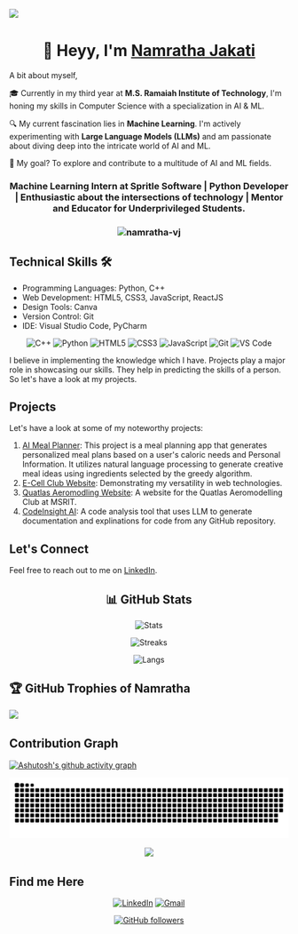 ![](https://github.com/githubhosting/ds/assets/71520844/f8593e42-6a5a-4dc3-93f1-52df0b8700e9)

<h1 align="center">👋 Heyy, I'm <a href="https://www.linkedin.com/in/namratha-vj" target="_blank"> Namratha Jakati </a> </h1>

A bit about myself,

🎓 Currently in my third year at **M.S. Ramaiah Institute of Technology**, I'm honing my skills in Computer Science with a specialization in AI & ML.

🔍 My current fascination lies in **Machine Learning**. I'm actively experimenting with **Large Language Models (LLMs)** and am passionate about diving deep into the intricate world of AI and ML.

🚀 My goal? To explore and contribute to a multitude of AI and ML fields.

<h3 align="center">Machine Learning Intern at Spritle Software | Python Developer | Enthusiastic about the intersections of technology | Mentor and Educator for Underprivileged Students.</h3>

<h3><p align="center"> <img src="https://komarev.com/ghpvc/?username=namratha-vj&label=Profile%20views&color=6805D3&style=flat" alt="namratha-vj" /> </p></h3>

## Technical Skills 🛠

- Programming Languages: Python, C++
- Web Development: HTML5, CSS3, JavaScript, ReactJS
- Design Tools: Canva
- Version Control: Git
- IDE: Visual Studio Code, PyCharm

<div align="center">
<img alt="C++" src="https://img.shields.io/badge/c++-%2300599C.svg?&style=for-the-badge&logo=c&logoColor=white" />
<img alt="Python" src="https://img.shields.io/badge/python-%2314354C.svg?style=for-the-badge&logo=python&logoColor=white"/>
<img alt="HTML5" src="https://img.shields.io/badge/html5-%23E34F26.svg?&style=for-the-badge&logo=html5&logoColor=white" />
<img alt="CSS3" src="https://img.shields.io/badge/css3-%231572B6.svg?&style=for-the-badge&logo=css3&logoColor=white" />
<img alt="JavaScript" src="https://img.shields.io/badge/javascript-%23323330.svg?&style=for-the-badge&logo=javascript&logoColor=%23F7DF1E" />
<img alt="Git" src="https://img.shields.io/badge/Git-F05032?style=for-the-badge&logo=git&logoColor=white" />
<img alt="VS Code" src="https://img.shields.io/badge/Visual_Studio_Code-0078D4?style=for-the-badge&logo=visual%20studio%20code&logoColor=white" />
</div>


I believe in implementing the knowledge which I have. Projects play a major role in showcasing our skills. They help in predicting the skills of a person. So let's have a look at my projects.

## Projects

Let's have a look at some of my noteworthy projects:

1. [AI Meal Planner](https://ai-meal-planner.streamlit.app): This project is a meal planning app that generates personalized meal plans based on a user's caloric needs and Personal Information. It utilizes natural language processing to generate creative meal ideas using ingredients selected by the greedy algorithm.
2. [E-Cell Club Website](https://ecellramaiah.in): Demonstrating my versatility in web technologies.
3. [Quatlas Aeromodling Website](https://quatlas.vercel.app): A website for the Quatlas Aeromodelling Club at MSRIT.
4. [CodeInsight AI](https://codeinsightai.streamlit.app): A code analysis tool that uses LLM to generate documentation and explinations for code from any GitHub repository.

## Let's Connect

Feel free to reach out to me on [LinkedIn](https://www.linkedin.com/in/namratha-vj).

<div align="center">

## 📊 GitHub Stats

![Stats](https://github-readme-stats.vercel.app/api?username=namratha-vj&theme=dracula&hide_border=true&include_all_commits=false&count_private=false)

![Streaks](https://github-readme-streak-stats.herokuapp.com/?user=namratha-vj&theme=dracula&hide_border=true)

![Langs](https://github-readme-stats.vercel.app/api/top-langs/?username=namratha-vj&theme=dracula&hide_border=true&include_all_commits=false&count_private=false&layout=compact)

</div>

## 🏆 GitHub Trophies of Namratha

![](https://github-profile-trophy.vercel.app/?username=namratha-vj&theme=radical&no-frame=false&no-bg=true&margin-w=4)


## Contribution Graph

[![Ashutosh's github activity graph](https://github-readme-activity-graph.vercel.app/graph?username=namratha-vj&bg_color=282a35&color=ffffff&line=ec7696&point=ffffff&area=true&hide_border=true)](https://github.com/ashutosh00710/github-readme-activity-graph)

![Snake animation](https://github.com/namratha-vj/namratha-vj/blob/snake/github-contribution-grid-snake-dark.svg)

<div align="center">
<img src="https://github-profile-trophy.vercel.app/?username=namratha-vj&theme=matrix&no-bg=true&no-frame=true&row=1&column=4&title=MultiLanguage,Commits,Followers,PullRequest">
</div>

## Find me Here

<div align="center">
<a  href="https://www.linkedin.com/in/namratha-vj" target="_blank"><img alt="LinkedIn" src="https://img.shields.io/badge/linkedin%20-%230077B5.svg?&style=for-the-badge&logo=linkedin&logoColor=white" /></a>
<a href="mailto:namratha.jakati@gmail.com"><img  alt="Gmail" src="https://img.shields.io/badge/Gmail-D14836?style=for-the-badge&logo=gmail&logoColor=white" />

<br>

[![GitHub followers](https://img.shields.io/github/followers/namratha-vj.svg?style=social&label=Follow)](https://github.com/namratha-vj?tab=followers)
